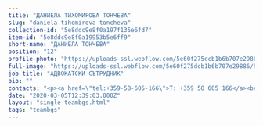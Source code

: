 ```yaml
---
title: "ДАНИЕЛА ТИХОМИРОВА ТОНЧЕВА"
slug: "daniela-tihomirova-toncheva"
collection-id: "5e8ddc9e8f0a197f135e6fd7"
item-id: "5e8ddc9e8f0a19953b5e6ff9"
short-name: "ДАНИЕЛА ТОНЧЕВА"
position: "12"
profile-photo: "https://uploads-ssl.webflow.com/5e60f275dcb1b6b707e29886/5e60f2e7dcb1b605a1e29a23_5e52e2a933730978caf6b3ea_5ca39414ab12cd7d7abeb153_Toncheva_Small.jpeg"
full-image: "https://uploads-ssl.webflow.com/5e60f275dcb1b6b707e29886/5e60f2e7dcb1b69940e29a24_5e52e2a93373093c9bf6b3eb_5ca3940950cb2e4aa3220610_Toncheva.jpeg"
job-title: "АДВОКАТСКИ СЪТРУДНИК"
bio: ""
contacts: "<p><a href=\"tel:+359-58-605-166\">T: +359 58 605 166</a><br><a href=\"http://toncheva@kantora.bg\">TONCHEVA@KANTORA.BG</a><br>SKYPE: TONCHEVA@KANTORA.BG</p>"
date: "2020-03-05T12:39:03.000Z"
layout: "single-teambgs.html"
tags: "teambgs"
---
```



